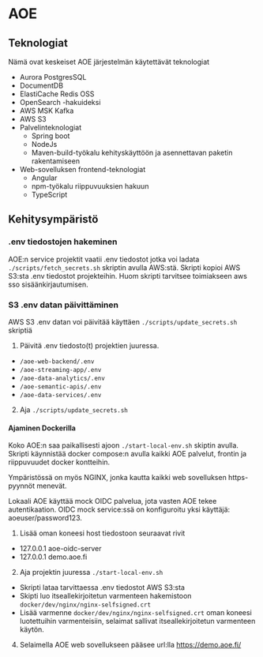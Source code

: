 # AOE

## Teknologiat
Nämä ovat keskeiset AOE järjestelmän käytettävät teknologiat

- Aurora PostgresSQL
- DocumentDB
- ElastiCache Redis OSS
- OpenSearch -hakuideksi
- AWS MSK Kafka
- AWS S3
- Palvelinteknologiat
  - Spring boot
  - NodeJs
  - Maven-build-työkalu kehityskäyttöön ja asennettavan paketin rakentamiseen
- Web-sovelluksen frontend-teknologiat
  - Angular
  - npm-työkalu riippuvuuksien hakuun
  - TypeScript

## Kehitysympäristö

### .env tiedostojen hakeminen
AOE:n service projektit vaatii .env tiedostot jotka voi ladata `./scripts/fetch_secrets.sh` skriptin avulla AWS:stä.
Skripti kopioi AWS S3:sta .env tiedostot projekteihin. Huom skripti tarvitsee toimiakseen aws sso sisäänkirjautumisen.

### S3 .env datan päivittäminen
AWS S3 .env datan voi päivitää käyttäen `./scripts/update_secrets.sh` skriptiä
1) Päivitä .env tiedosto(t) projektien juuressa.
- `/aoe-web-backend/.env`
- `/aoe-streaming-app/.env`
- `/aoe-data-analytics/.env`
- `/aoe-semantic-apis/.env`
- `/aoe-data-services/.env`
2) Aja `./scripts/update_secrets.sh`

#### Ajaminen Dockerilla
Koko AOE:n saa paikallisesti ajoon `./start-local-env.sh` skiptin avulla. 
Skripti käynnistää docker compose:n avulla kaikki AOE palvelut, frontin ja riippuvuudet docker kontteihin.

Ympäristössä on myös NGINX, jonka kautta kaikki web sovelluksen https-pyynnöt menevät.

Lokaali AOE käyttää mock OIDC palvelua, jota vasten AOE tekee autentikaation. OIDC mock service:ssä on konfiguroitu yksi käyttäjä: aoeuser/password123.

1) Lisää oman koneesi host tiedostoon seuraavat rivit
- 127.0.0.1       aoe-oidc-server
- 127.0.0.1       demo.aoe.fi

2) Aja projektin juuressa `./start-local-env.sh`
- Skripti lataa tarvittaessa .env tiedostot AWS S3:sta
- Skipti luo itseallekirjoitetun varmenteen hakemistoon `docker/dev/nginx/nginx-selfsigned.crt`
- Lisää varmenne `docker/dev/nginx/nginx-selfsigned.crt` oman koneesi luotettuihin varmenteisiin, selaimat sallivat itseallekirjoitetun varmenteen käytön.

4. Selaimella AOE web sovellukseen pääsee url:lla https://demo.aoe.fi/


